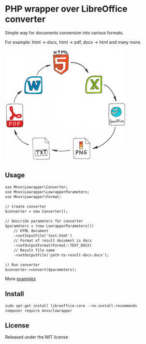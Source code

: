 # PHP wrapper over LibreOffice converter
Simple way for documents conversion into various formats.

For example: html -> docx, html -> pdf, docx -> html and many more.

![Formats](examples/formats.jpg "Formats")

## Usage

```
use Mnvx\Lowrapper\Converter;
use Mnvx\Lowrapper\LowrapperParameters;
use Mnvx\Lowrapper\Format;

// Create converter
$converter = new Converter();

// Describe parameters for converter
$parameters = (new LowrapperParameters())
    // HTML document
    ->setInputFile('test.html')
    // Format of result document is docx
    ->setOutputFormat(Format::TEXT_DOCX)
    // Result file name
    ->setOutputFile('path-to-result-docx.docx');

// Run converter
$converter->convert($parameters);
```

More [examples](/examples)

## Install

```
sudo apt-get install libreoffice-core --no-install-recommends
composer require mnvx/lowrapper
```

## License

Released under the MIT license